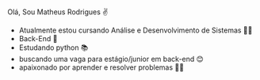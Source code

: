 Olá, Sou Matheus Rodrigues ✌️

- Atualmente estou cursando Análise e Desenvolvimento de Sistemas 🧑‍💻
- Back-End 🤎
- Estudando python 📚
- buscando uma vaga para estágio/junior em back-end 😊
- apaixonado por aprender e resolver problemas 💪🏿
